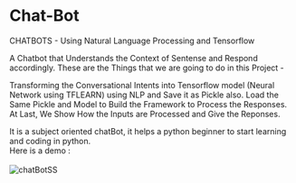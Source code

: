 # Chat-Bot
CHATBOTS - Using Natural Language Processing and Tensorflow

A Chatbot that Understands the Context of Sentense and Respond accordingly. These are the Things that we are going to do in this Project -

Transforming the Conversational Intents into Tensorflow model (Neural Network using TFLEARN) using NLP and Save it as Pickle also.
Load the Same Pickle and Model to Build the Framework to Process the Responses.
At Last, We Show How the Inputs are Processed and Give the Reponses.

It is a subject oriented chatBot, it helps a python beginner to start learning and coding in python.
<br>
Here is a demo :
<br>
<br>
![chatBotSS](https://github.com/Hetvi-Solanki/Chat-Bot/assets/69106430/7983605a-3c78-46a6-a62d-47c2dfcb3dc0)

